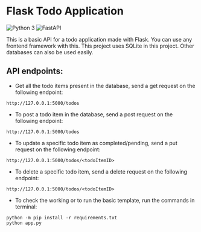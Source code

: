 # Flask Todo Application

![Python 3](https://img.shields.io/badge/Python-3-green.svg?style=for-the-badge&logo=python)
![FastAPI](https://img.shields.io/badge/Flask-009485?style=for-the-badge&logo=fastapi&logoColor=white)

This is a basic API for a todo application made with Flask. You can use any frontend framework with this. This project uses SQLite in this project. Other databases can also be used easily.

## API endpoints:

- Get all the todo items present in the database, send a get request on the following endpoint:

```
http://127.0.0.1:5000/todos
```

- To post a todo item in the database, send a post request on the following endpoint:

```
http://127.0.0.1:5000/todos
```

- To update a specific todo item as completed/pending, send a put request on the following endpoint:

```
http://127.0.0.1:5000/todos/<todoItemID>
```

- To delete a specific todo item, send a delete request on the following endpoint:

```
http://127.0.0.1:5000/todos/<todoItemID>
```

- To check the working or to run the basic template, run the commands in terminal:

```
python -m pip install -r requirements.txt
python app.py
```